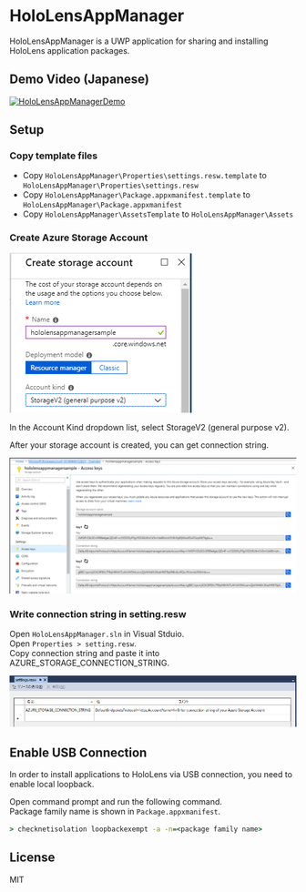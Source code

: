 # HoloLensAppManager
HoloLensAppManager is a UWP application for sharing and installing HoloLens application packages.

## Demo Video (Japanese)
[![HoloLensAppManagerDemo](http://img.youtube.com/vi/S9UzEn-khho/0.jpg)](https://www.youtube.com/watch?v=S9UzEn-khho "HoloLensAppManager Demo")

## Setup
### Copy template files
- Copy `HoloLensAppManager\Properties\settings.resw.template` to `HoloLensAppManager\Properties\settings.resw`
- Copy `HoloLensAppManager\Package.appxmanifest.template` to `HoloLensAppManager\Package.appxmanifest`
- Copy `HoloLensAppManager\AssetsTemplate` to `HoloLensAppManager\Assets`

### Create Azure Storage Account
![Create Storage Account](https://github.com/HoloLabInc/HoloLensAppManager/blob/images/images/2018-09-08-15-27-05.png)

In the Account Kind dropdown list, select StorageV2 (general purpose v2).

After your storage account is created, you can get connection string.

![Connection String](https://github.com/HoloLabInc/HoloLensAppManager/blob/images/images/2018-09-08-15-33-17.png)

### Write connection string in setting.resw
Open `HoloLensAppManager.sln` in Visual Stduio.  
Open `Properties > setting.resw`.  
Copy connection string and paste it into AZURE_STORAGE_CONNECTION_STRING.

![Create Storage Account](https://github.com/HoloLabInc/HoloLensAppManager/blob/images/images/2018-09-08-15-51-30.png)

## Enable USB Connection
In order to install applications to HoloLens via USB connection, you need to enable local loopback.

Open command prompt and run the following command.  
Package family name is shown in `Package.appxmanifest`.

```bat
> checknetisolation loopbackexempt -a -n=<package family name>
```

## License
MIT
